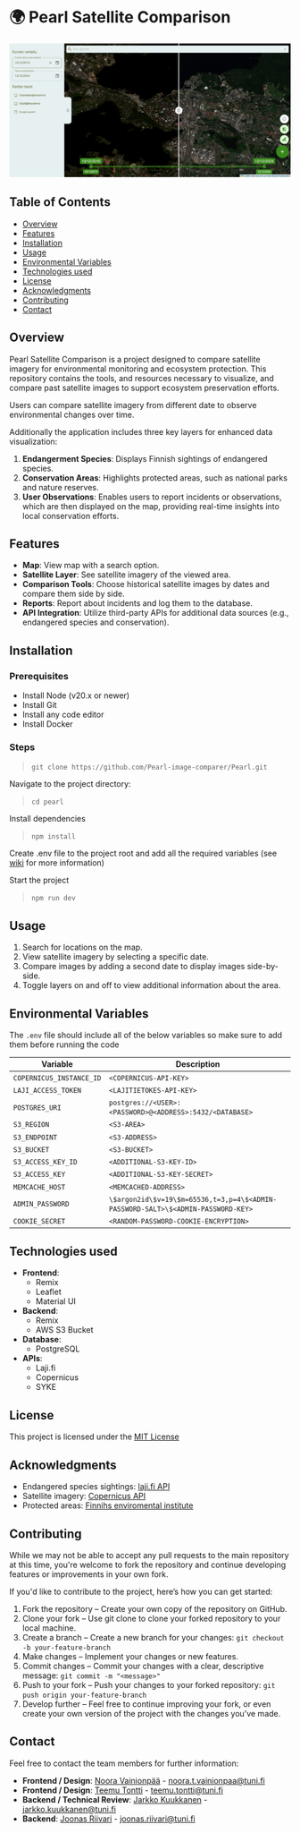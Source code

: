 # 🌍 Pearl Satellite Comparison

<img src="./app/assets/screenshot.png" width="650">

<!-- Table of Contents -->

## Table of Contents

- [Overview](#Overview)
- [Features](#Features)
- [Installation](#Installation)
- [Usage](#Usage)
- [Environmental Variables](#Environmental-Variables)
- [Technologies used](#Technologies-used)
- [License](#License)
- [Acknowledgments](#Acknowledgments)
- [Contributing](#Contributing)
- [Contact](#Contact)

<!-- /Table of Contents -->

## Overview

Pearl Satellite Comparison is a project designed to compare satellite imagery for environmental monitoring and ecosystem
protection. This repository contains the tools, and resources necessary to visualize, and compare past satellite images to support
ecosystem preservation efforts.

Users can compare satellite imagery from different date to observe environmental changes over time.

Additionally the application includes three key layers for enhanced data visualization:

1. **Endangerment Species**: Displays Finnish sightings of endangered species.
2. **Conservation Areas**: Highlights protected areas, such as national parks and nature reserves.
3. **User Observations**: Enables users to report incidents or observations, which are then displayed on the map, providing real-time insights into local conservation efforts.

## Features

- **Map**: View map with a search option.
- **Satellite Layer**: See satellite imagery of the viewed area.
- **Comparison Tools**: Choose historical satellite images by dates and compare them side by side.
- **Reports**: Report about incidents and log them to the database.
- **API Integration**: Utilize third-party APIs for additional data sources (e.g., endangered species and conservation).

## Installation

### Prerequisites

- Install Node (v20.x or newer)
- Install Git
- Install any code editor
- Install Docker

### Steps

> `git clone https://github.com/Pearl-image-comparer/Pearl.git`

Navigate to the project directory:

> `cd pearl`

Install dependencies

> `npm install `

Create .env file to the project root and add all the required variables (see [wiki](https://github.com/Pearl-image-comparer/Pearl/wiki) for more information)

Start the project

> `npm run dev `

## Usage

1. Search for locations on the map.
2. View satellite imagery by selecting a specific date.
3. Compare images by adding a second date to display images side-by-side.
4. Toggle layers on and off to view additional information about the area.

## Environmental Variables

The `.env` file should include all of the below variables so make sure to add them before running the code

| Variable                 | Description                                                                      |
| ------------------------ | -------------------------------------------------------------------------------- |
| `COPERNICUS_INSTANCE_ID` | `<COPERNICUS-API-KEY>`                                                           |
| `LAJI_ACCESS_TOKEN`      | `<LAJITIETOKES-API-KEY>`                                                         |
| `POSTGRES_URI`           | `postgres://<USER>:<PASSWORD>@<ADDRESS>:5432/<DATABASE>`                         |
| `S3_REGION`              | `<S3-AREA>`                                                                      |
| `S3_ENDPOINT`            | `<S3-ADDRESS>`                                                                   |
| `S3_BUCKET`              | `<S3-BUCKET>`                                                                    |
| `S3_ACCESS_KEY_ID`       | `<ADDITIONAL-S3-KEY-ID>`                                                         |
| `S3_ACCESS_KEY`          | `<ADDITIONAL-S3-KEY-SECRET>`                                                     |
| `MEMCACHE_HOST`          | `<MEMCACHED-ADDRESS>`                                                            |
| `ADMIN_PASSWORD`         | `\$argon2id\$v=19\$m=65536,t=3,p=4\$<ADMIN-PASSWORD-SALT>\$<ADMIN-PASSWORD-KEY>` |
| `COOKIE_SECRET`          | `<RANDOM-PASSWORD-COOKIE-ENCRYPTION>`                                            |

## Technologies used

- **Frontend**:
  - Remix
  - Leaflet
  - Material UI
- **Backend**:
  - Remix
  - AWS S3 Bucket
- **Database**:
  - PostgreSQL
- **APIs**:
  - Laji.fi
  - Copernicus
  - SYKE

## License

This project is licensed under the [MIT License](/LICENSE)

## Acknowledgments

- Endangered species sightings: [laji.fi API](https://laji.fi/about/3120)
- Satellite imagery: [Copernicus API](https://dataspace.copernicus.eu/analyse/apis)
- Protected areas: [Finnihs enviromental institute](https://www.syke.fi/fi-fi/avoin_tieto/avoimet_rajapinnat)

## Contributing

While we may not be able to accept any pull requests to the main repository at this time, you're welcome to fork the repository and continue developing features or improvements in your own fork.

If you'd like to contribute to the project, here’s how you can get started:

1. Fork the repository – Create your own copy of the repository on GitHub.
2. Clone your fork – Use git clone to clone your forked repository to your local machine.
3. Create a branch – Create a new branch for your changes: `git checkout -b your-feature-branch`
4. Make changes – Implement your changes or new features.
5. Commit changes – Commit your changes with a clear, descriptive message: `git commit -m "<message>"`
6. Push to your fork – Push your changes to your forked repository: `git push origin your-feature-branch`
7. Develop further – Feel free to continue improving your fork, or even create your own version of the project with the changes you’ve made.

## Contact

Feel free to contact the team members for further information:

- **Frontend / Design**: [Noora Vainionpää](https://github.com/Noorae) - noora.t.vainionpaa@tuni.fi
- **Frontend / Design**: [Teemu Tontti](https://github.com/teemutontti) - teemu.tontti@tuni.fi
- **Backend / Technical Review**: [Jarkko Kuukkanen](https://github.com/kuukkanen) - jarkko.kuukkanen@tuni.fi
- **Backend**: [Joonas Riivari](https://github.com/JooRiiv) - joonas.riivari@tuni.fi
